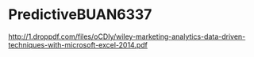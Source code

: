 # PredictiveBUAN6337

http://1.droppdf.com/files/oCDIy/wiley-marketing-analytics-data-driven-techniques-with-microsoft-excel-2014.pdf
